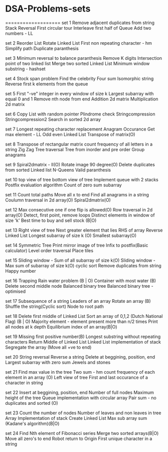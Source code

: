 # DSA-Problems-sets
===================
set 1
Remove adjacent duplicates from string
Stack Reversal
First circular tour
Interleave first half of Queue
Add two numbers - LL

set 2
Reorder List
Rotate Linked List
First non repeating character - hm
Simplify path
Duplicate paranthesis

set 3
Minimum reversal to balance paranthesis
Remove K digits
Intersection point of two linked list
Merge two sorted Linked List
Minimum window substring - hashset

set 4
Stock span problem
Find the celebrity 
Four sum
Isomorphic string
Reverse first k elements from the queue

set 5
First "-ve" integer in every window of size k
Largest subarray with equal 0 and 1
Remove nth node from end
Addition 2d matrix
Multiplication 2d matrix

set 6
Copy List with random pointer
Plindrome check
Stringcompression
Stringcompression2
Search in sorted 2d array

set 7
Longest repeating character replacement
Anagram Occurance
Get max element - LL
Odd even Linked List
Transpose of matrix(O)

set 8
Transpose of rectangular matrix
count frequency of all letters in a string
Zig Zag Tree traversal
Tree from inorder and pre order
Group anagrams

set 9
Spiral2dmatrix - II(O)
Rotate image 90 degree(O)
Delete duplicates from sorted Linked list
N-Queens
Valid paranthesis

set 10
top view of tree
bottom view of tree
Implement queue with 2 stacks
Postfix evaluation algorithm
Count of zero sum subarray

set 11
Count total paths
Move all x to end
Find all anagrams in a string
Coulumn traversal in 2d array(O)
Spiral2dmatrix(O)

set 12
Max consecutive one if one flip is allowed(O)
Row traversal in 2d array(O)
Detect, first point, remove loops
Distinct elements in window of size 'k'
Best time to buy and sell stock (B|O)

set 13
Right view of tree
Next greater element that lies RHS of array
Reverse Linked List
Longest subarray of size k (O)
Smallest subarray(O)

set 14
Symmetric Tree
Print mirror image of tree
Infix to postfix(Basic calculator)
Level order traversal
Place tiles

set 15
Sliding window - Sum of all subarray of size k(O)
Sliding window - Max sum of subarray of size k(O)
cyclic sort
Remove duplicates from string
Happy number

set 16
Trapping Rain water problem (B | O)
Container with most water (B)
Delete second middle node
Balanced binary tree
Balanced binary tree - optimised

set 17
Subsequence of a string
Leaders of an array
Rotate an array (B)
Shuffle the string(Cyclic sort)
Node to root path

set 18
Delete first middle of Linked List
Sort an array of 0,1,2 (Dutch National Flag) (B | O)
Majority element - element present more than n/2 times
Print all nodes at k depth
Equilibrium index of an array(B|O)

set 19
Missing first positive number(B)
Longest substring without repeating characters
Return Middle of Linked List
Linked List implementation of stack
Segregate the array (Move all +ve to end)

set 20
String reversal
Reverse a string
Delete at beggining, position, end
Largest subarray with zero sum
Jewels and stones

set 21
Find max value in the tree
Two sum - hm
count frequency of each element in an array (O)
Left view of tree
First and last occurance of a character in string

set 22
Insert at beggining, position, end
Number of full nodes
Maximum height of the tree
Queue implementation with circular array
Pair sum - no duplicates and sorted (O)

set 23
Count the number of nodes
Number of leaves and non leaves in tree
Array Implementation of stack
Create Linked List
Max sub array sum (Kadane's algorithm)(B|O)

set 24
Find Nth element of Fibonacci series
Merge two sorted arrays(B|O)
Move all zero's to end
Robot return to Origin
First unique character in a string
